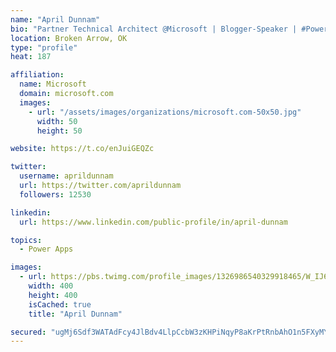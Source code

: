 ```yaml
---
name: "April Dunnam"
bio: "Partner Technical Architect @Microsoft | Blogger-Speaker | #PowerApps, #PowerAutomate, #Office365, #SharePoint | #WIT | #Karaoke Queen"
location: Broken Arrow, OK
type: "profile"
heat: 187

affiliation:
  name: Microsoft
  domain: microsoft.com
  images:
    - url: "/assets/images/organizations/microsoft.com-50x50.jpg"
      width: 50
      height: 50

website: https://t.co/enJuiGEQZc

twitter:
  username: aprildunnam
  url: https://twitter.com/aprildunnam
  followers: 12530

linkedin:
  url: https://www.linkedin.com/public-profile/in/april-dunnam

topics:
  - Power Apps

images:
  - url: https://pbs.twimg.com/profile_images/1326986540329918465/W_IJ6Ih2_400x400.jpg
    width: 400
    height: 400
    isCached: true
    title: "April Dunnam"

secured: "ugMj6Sdf3WATAdFcy4JlBdv4LlpCcbW3zKHPiNqyP8aKrPtRnbAhO1n5FXyMY2FAYBaprWRbWXjBFPjrzK7cVt/kWMDAJbx/W7EzLuzF+xTHHBq53jHzePbmNTHwKV85J/Q486IWDpe3ofZKTi9foChvuMLBdtvDsKuAo6kz8TPv0kXt5auQRus+sS3ZusGmYg/ncAMv6kcQJUhlSKsYF3MnkyPJggkQeKldWfmrpPRtiop+aiLICLa4wfp2NJO9SkHtko4rcKBTvKEWDemZDEWENp5w6RaJYaSvBinU8gZmuhIly5ZkZWeAMxUJ/sHf36k7ChsBxyc5kSMHWuGCqPo7zWUHlaX6O7qFsjC8TQ/Adl74ObknVP16gAw9ooTpx8MOmfnkQwlzeHtDqmoBm6Xm2DCFBW5Q0juGXa8FTLo=;po9g1xxYILOJ2bam73nmPQ=="
---
```



